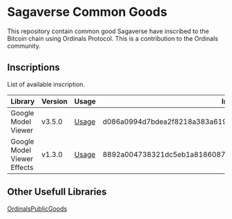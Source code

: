 # Sagaverse Common Goods

This repository contain common good Sagaverse have inscribed to the Bitcoin chain using Ordinals Protocol. This is a contribution to the Ordinals community.

## Inscriptions
List of available inscription.

| Library                     | Version | Usage                               | Inscription ID                                                     | Source                                                            |
| --------------------------- | ------- | ----------------------------------- | ------------------------------------------------------------------ | ----------------------------------------------------------------- |
| Google Model Viewer         | v3.5.0  | [Usage](usage/GoogleModelViewer.md) | d086a0994d7bdea2f8218a383a619219b5e84d2b3499c9d23cbd7b3e301c7092i0 | [npm](https://www.npmjs.com/package/@google/model-viewer/v/3.5.0) |
| Google Model Viewer Effects | v1.3.0  | [Usage](usage/GoogleModelViewer.md) | 8892a004738321dc5eb1a8186087f66dd93532ba8ec58a804053032728d4df13i0 | [npm](https://www.npmjs.com/package/@google/model-viewer-effects) |

## Other Usefull Libraries
[OrdinalsPublicGoods](https://github.com/jokie88/ordinalpublicgoods)